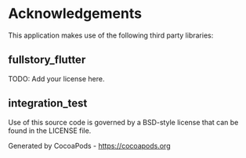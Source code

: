 # Acknowledgements
This application makes use of the following third party libraries:

## fullstory_flutter

TODO: Add your license here.


## integration_test

Use of this source code is governed by a BSD-style license that can be found in the LICENSE file.

Generated by CocoaPods - https://cocoapods.org
